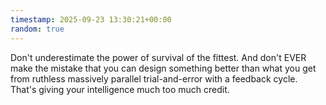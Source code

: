 ```yaml
---
timestamp: 2025-09-23 13:30:21+00:00
random: true
---
```


Don't underestimate the power of survival of the fittest. And don't EVER make the mistake that you can design something better than what you get from ruthless massively parallel trial-and-error with a feedback cycle. That's giving your intelligence much too much credit.